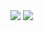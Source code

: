 <img src="https://github-readme-stats.vercel.app/api?username=axyst" />
<img src="https://github-readme-stats.vercel.app/api/top-langs/?username=axyst&layout=compact" />
